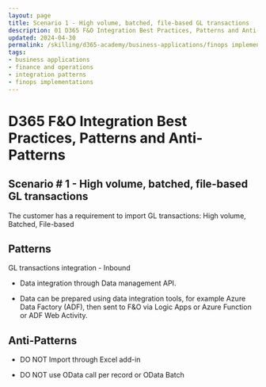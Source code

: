 ```yaml
---
layout: page
title: Scenario 1 - High volume, batched, file-based GL transactions
description: 01 D365 F&O Integration Best Practices, Patterns and Anti-Patterns
updated: 2024-04-30
permalink: /skilling/d365-academy/business-applications/finops implementation best practices and patterns/intscenario-01
tags:
- business applications
- finance and operations
- integration patterns
- finops implementations
---
```


# D365 F&O Integration Best Practices, Patterns and Anti-Patterns

## Scenario # 1 - High volume, batched, file-based GL transactions
The customer has a requirement to import GL transactions: High volume, Batched, File-based


## Patterns
GL transactions integration - Inbound

* Data integration through Data management API. 

* Data can be prepared using data integration tools, for example Azure Data Factory (ADF), then sent to F&O via Logic Apps or Azure Function or ADF Web Activity.

## Anti-Patterns
* DO NOT Import through Excel add-in

* DO NOT use OData call per record or OData Batch